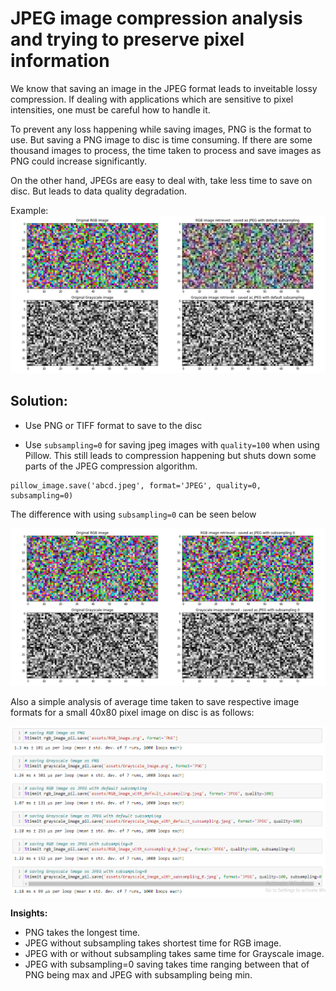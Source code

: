 # JPEG image compression analysis and trying to preserve pixel information

We know that saving an image in the JPEG format leads to inveitable lossy compression.
If dealing with applications which are sensitive to pixel intensities, one must be careful how to handle it.

To prevent any loss happening while saving images, PNG is the format to use.
But saving a PNG image to disc is time consuming. If there are some thousand images to process, the time taken to process and save images as PNG could increase significantly. 

On the other hand, JPEGs are easy to deal with, take less time to save on disc. But leads to data quality degradation. 

Example:
![JPEG comparison](https://github.com/Nachimak28/pil_image_jpeg_compression_analysis/blob/0992560d8694015bcdbd23baff52abf9018511b2/assets/jpeg_image_compression_visual_analysis.png)

## Solution:

*  Use PNG or TIFF format to save to the disc

* Use ```subsampling=0``` for saving jpeg images with ```quality=100``` when using Pillow. This still leads to compression happening but shuts down some parts of the JPEG compression algorithm. 

```
pillow_image.save('abcd.jpeg', format='JPEG', quality=0, subsampling=0)
```

The difference with using ```subsampling=0``` can be seen below


![JPEG subsampling comparison](https://github.com/Nachimak28/pil_image_jpeg_compression_analysis/blob/0992560d8694015bcdbd23baff52abf9018511b2/assets/jpeg_image_compression_visual_analysis_with_subsampling_0.png)


Also a simple analysis of average time taken to save respective image formats for a small 40x80 pixel image on disc is as follows:

![Saving Time comparisons](https://github.com/Nachimak28/pil_image_jpeg_compression_analysis/blob/0992560d8694015bcdbd23baff52abf9018511b2/assets/saving_time_comparison.PNG)


**Insights:**
* PNG takes the longest time. 
* JPEG without subsampling takes shortest time for RGB image. 
* JPEG with or without subsampling takes same time for Grayscale image.
* JPEG with subsampling=0 saving takes time ranging between that of PNG being max and JPEG with subsampling being min.
